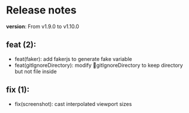 #  Release notes

**version**: From v1.9.0 to v1.10.0

## **feat (2):**
 - feat(faker): add fakerjs to generate fake variable
 - feat(gitIgnoreDirectory): modify gitIgnoreDirectory to keep directory but not file inside

## **fix (1):**
 - fix(screenshot): cast interpolated viewport sizes







